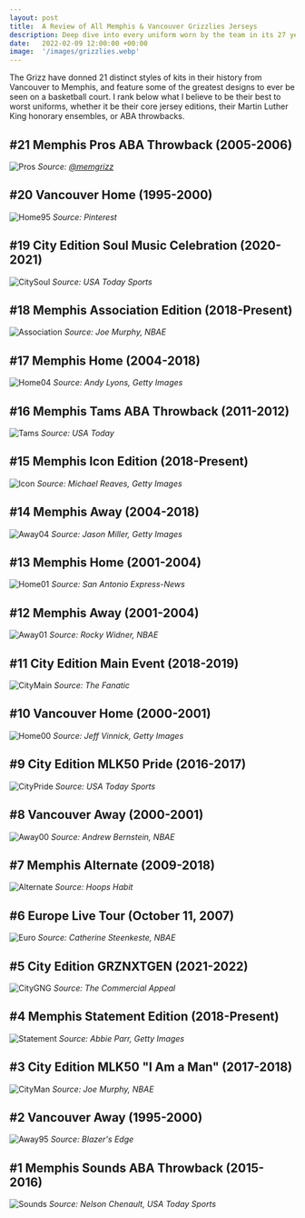```yaml
---
layout: post
title:  A Review of All Memphis & Vancouver Grizzlies Jerseys
description: Deep dive into every uniform worn by the team in its 27 year history.
date:   2022-02-09 12:00:00 +00:00
image:  '/images/grizzlies.webp'
---
```

The Grizz have donned 21 distinct styles of kits in their history from Vancouver to Memphis, and feature some of the greatest designs to ever be seen on a basketball court. I rank below what I believe to be their best to worst uniforms, whether it be their core jersey editions, their Martin Luther King honorary ensembles, or ABA throwbacks.
## #21 Memphis Pros ABA Throwback (2005-2006)
![Pros]({{site.baseurl}}/images/grizz21.jpg)
*Source: [@memgrizz](https://twitter.com/memgrizz)*
## #20 Vancouver Home (1995-2000)
![Home95]({{site.baseurl}}/images/grizz20.jpg)
*Source: Pinterest*
## #19 City Edition Soul Music Celebration (2020-2021)
![CitySoul]({{site.baseurl}}/images/grizz19.jpg)
*Source: USA Today Sports*
## #18 Memphis Association Edition (2018-Present)
![Association]({{site.baseurl}}/images/grizz18.jpg)
*Source: Joe Murphy, NBAE*
## #17 Memphis Home (2004-2018)
![Home04]({{site.baseurl}}/images/grizz17.jpg)
*Source: Andy Lyons, Getty Images*
## #16 Memphis Tams ABA Throwback (2011-2012)
![Tams]({{site.baseurl}}/images/grizz16.jpg)
*Source: USA Today*
## #15 Memphis Icon Edition (2018-Present)
![Icon]({{site.baseurl}}/images/grizz15.jpg)
*Source: Michael Reaves, Getty Images*
## #14 Memphis Away (2004-2018)
![Away04]({{site.baseurl}}/images/grizz14.jpg)
*Source: Jason Miller, Getty Images*
## #13 Memphis Home (2001-2004)
![Home01]({{site.baseurl}}/images/grizz13.jpg)
*Source: San Antonio Express-News*
## #12 Memphis Away (2001-2004)
![Away01]({{site.baseurl}}/images/grizz12.jpg)
*Source: Rocky Widner, NBAE*
## #11 City Edition Main Event (2018-2019)
![CityMain]({{site.baseurl}}/images/grizz11.jpg)
*Source: The Fanatic*
## #10 Vancouver Home (2000-2001)
![Home00]({{site.baseurl}}/images/grizz10.jpg)
*Source: Jeff Vinnick, Getty Images*
## #9 City Edition MLK50 Pride (2016-2017)
![CityPride]({{site.baseurl}}/images/grizz9.jpg)
*Source: USA Today Sports*
## #8 Vancouver Away (2000-2001)
![Away00]({{site.baseurl}}/images/grizz8.jpg)
*Source: Andrew Bernstein, NBAE*
## #7 Memphis Alternate (2009-2018)
![Alternate]({{site.baseurl}}/images/grizz7.jpg)
*Source: Hoops Habit*
## #6 Europe Live Tour (October 11, 2007)
![Euro]({{site.baseurl}}/images/grizz6.jpg)
*Source: Catherine Steenkeste, NBAE*
## #5 City Edition GRZNXTGEN (2021-2022)
![CityGNG]({{site.baseurl}}/images/grizz5.jpg)
*Source: The Commercial Appeal*
## #4 Memphis Statement Edition (2018-Present)
![Statement]({{site.baseurl}}/images/grizz4.jpg)
*Source: Abbie Parr, Getty Images*
## #3 City Edition MLK50 "I Am a Man" (2017-2018)
![CityMan]({{site.baseurl}}/images/grizz3.jpg)
*Source: Joe Murphy, NBAE*
## #2 Vancouver Away (1995-2000)
![Away95]({{site.baseurl}}/images/grizz2.jpg)
*Source: Blazer's Edge*
## #1 Memphis Sounds ABA Throwback (2015-2016)
![Sounds]({{site.baseurl}}/images/grizz1.jpg)
*Source: Nelson Chenault, USA Today Sports*